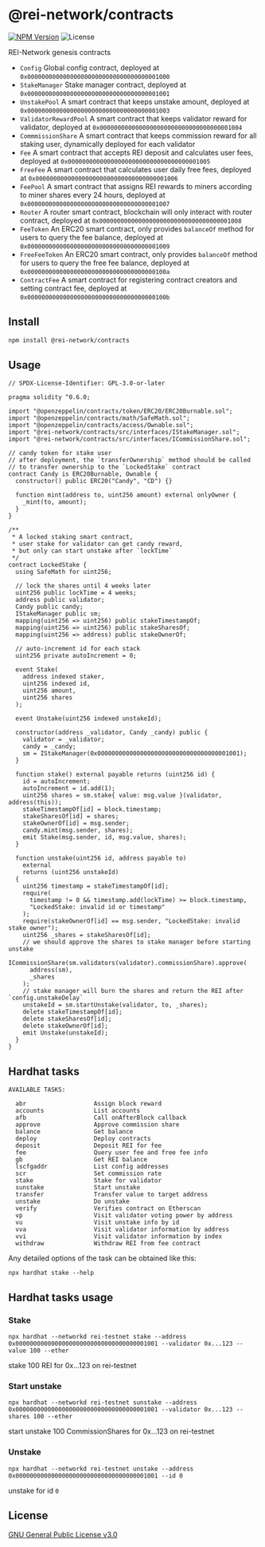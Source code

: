 # @rei-network/contracts

[![NPM Version](https://img.shields.io/npm/v/@rei-network/contracts)](https://www.npmjs.org/package/@rei-network/contracts)
![License](https://img.shields.io/npm/l/@rei-network/contracts)

REI-Network genesis contracts

- `Config` Global config contract, deployed at `0x0000000000000000000000000000000000001000`
- `StakeManager` Stake manager contract, deployed at `0x0000000000000000000000000000000000001001`
- `UnstakePool` A smart contract that keeps unstake amount, deployed at `0x0000000000000000000000000000000000001003`
- `ValidatorRewardPool` A smart contract that keeps validator reward for validator, deployed at `0x0000000000000000000000000000000000001004`
- `CommmissionShare` A smart contract that keeps commission reward for all staking user, dynamically deployed for each validator
- `Fee` A smart contract that accepts REI deposit and calculates user fees, deployed at `0x0000000000000000000000000000000000001005`
- `FreeFee` A smart contract that calculates user daily free fees, deployed at `0x0000000000000000000000000000000000001006`
- `FeePool` A smart contract that assigns REI rewards to miners according to miner shares every 24 hours, deployed at `0x0000000000000000000000000000000000001007`
- `Router` A router smart contract, blockchain will only interact with router contract, deployed at `0x0000000000000000000000000000000000001008`
- `FeeToken` An ERC20 smart contract, only provides `balanceOf` method for users to query the fee balance, deployed at `0x0000000000000000000000000000000000001009`
- `FreeFeeToken` An ERC20 smart contract, only provides `balanceOf` method for users to query the free fee balance, deployed at `0x000000000000000000000000000000000000100a`
- `ContractFee` A smart contract for registering contract creators and setting contract fee, deployed at `0x000000000000000000000000000000000000100b`

## Install

```sh
npm install @rei-network/contracts
```

## Usage

```solidity
// SPDX-License-Identifier: GPL-3.0-or-later

pragma solidity ^0.6.0;

import "@openzeppelin/contracts/token/ERC20/ERC20Burnable.sol";
import "@openzeppelin/contracts/math/SafeMath.sol";
import "@openzeppelin/contracts/access/Ownable.sol";
import "@rei-network/contracts/src/interfaces/IStakeManager.sol";
import "@rei-network/contracts/src/interfaces/ICommissionShare.sol";

// candy token for stake user
// after deployment, the `transferOwnership` method should be called
// to transfer ownership to the `LockedStake` contract
contract Candy is ERC20Burnable, Ownable {
  constructor() public ERC20("Candy", "CD") {}

  function mint(address to, uint256 amount) external onlyOwner {
    _mint(to, amount);
  }
}

/**
 * A locked staking smart contract,
 * user stake for validator can get candy reward,
 * but only can start unstake after `lockTime`
 */
contract LockedStake {
  using SafeMath for uint256;

  // lock the shares until 4 weeks later
  uint256 public lockTime = 4 weeks;
  address public validator;
  Candy public candy;
  IStakeManager public sm;
  mapping(uint256 => uint256) public stakeTimestampOf;
  mapping(uint256 => uint256) public stakeSharesOf;
  mapping(uint256 => address) public stakeOwnerOf;

  // auto-increment id for each stack
  uint256 private autoIncrement = 0;

  event Stake(
    address indexed staker,
    uint256 indexed id,
    uint256 amount,
    uint256 shares
  );

  event Unstake(uint256 indexed unstakeId);

  constructor(address _validator, Candy _candy) public {
    validator = _validator;
    candy = _candy;
    sm = IStakeManager(0x0000000000000000000000000000000000001001);
  }

  function stake() external payable returns (uint256 id) {
    id = autoIncrement;
    autoIncrement = id.add(1);
    uint256 shares = sm.stake{ value: msg.value }(validator, address(this));
    stakeTimestampOf[id] = block.timestamp;
    stakeSharesOf[id] = shares;
    stakeOwnerOf[id] = msg.sender;
    candy.mint(msg.sender, shares);
    emit Stake(msg.sender, id, msg.value, shares);
  }

  function unstake(uint256 id, address payable to)
    external
    returns (uint256 unstakeId)
  {
    uint256 timestamp = stakeTimestampOf[id];
    require(
      timestamp != 0 && timestamp.add(lockTime) >= block.timestamp,
      "LockedStake: invalid id or timestamp"
    );
    require(stakeOwnerOf[id] == msg.sender, "LockedStake: invalid stake owner");
    uint256 _shares = stakeSharesOf[id];
    // we should approve the shares to stake manager before starting unstake
    ICommissionShare(sm.validators(validator).commissionShare).approve(
      address(sm),
      _shares
    );
    // stake manager will burn the shares and return the REI after `config.unstakeDelay`
    unstakeId = sm.startUnstake(validator, to, _shares);
    delete stakeTimestampOf[id];
    delete stakeSharesOf[id];
    delete stakeOwnerOf[id];
    emit Unstake(unstakeId);
  }
}

```

## Hardhat tasks

```
AVAILABLE TASKS:

  abr                   Assign block reward
  accounts              List accounts
  afb                   Call onAfterBlock callback
  approve               Approve commission share
  balance               Get balance
  deploy                Deploy contracts
  deposit               Deposit REI for fee
  fee                   Query user fee and free fee info
  gb                    Get REI balance
  lscfgaddr             List config addresses
  scr                   Set commission rate
  stake                 Stake for validator
  sunstake              Start unstake
  transfer              Transfer value to target address
  unstake               Do unstake
  verify                Verifies contract on Etherscan
  vp                    Visit validator voting power by address
  vu                    Visit unstake info by id
  vva                   Visit validator information by address
  vvi                   Visit validator information by index
  withdraw              Withdraw REI from fee contract
```

Any detailed options of the task can be obtained like this:

```
npx hardhat stake --help
```

## Hardhat tasks usage

### Stake

```
npx hardhat --networkd rei-testnet stake --address 0x0000000000000000000000000000000000001001 --validator 0x...123 --value 100 --ether
```

stake 100 REI for 0x...123 on rei-testnet

### Start unstake

```
npx hardhat --networkd rei-testnet sunstake --address 0x0000000000000000000000000000000000001001 --validator 0x...123 --shares 100 --ether
```

start unstake 100 CommissionShares for 0x...123 on rei-testnet

### Unstake

```
npx hardhat --networkd rei-testnet unstake --address 0x0000000000000000000000000000000000001001 --id 0
```

unstake for id `0`

## License

[GNU General Public License v3.0](https://www.gnu.org/licenses/gpl-3.0.en.html)
